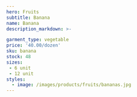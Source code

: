 ```yaml
---
hero: Fruits
subtitle: Banana
name: Banana
description_markdown: >-

garment_type: vegetable
price: '40.00/dozen'
sku: banana
stock: 48
sizes:
 - 6 unit
 - 12 unit
styles:
  - image: /images/products/fruits/bananas.jpg
---
```

